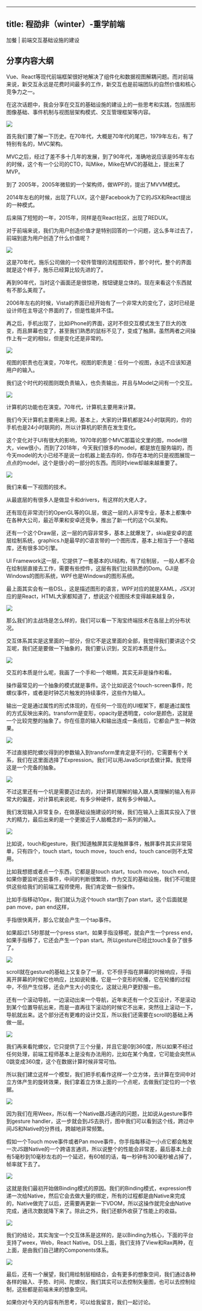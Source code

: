 
---
title: 程劭非（winter）-重学前端
---

加餐 | 前端交互基础设施的建设

## 分享内容大纲

Vue、React等现代前端框架很好地解决了组件化和数据视图解耦问题。而对前端来说，新交互永远是花费时间最多的工作，新交互也是前端团队的自然价值和核心竞争力之一。

在这次话题中，我会分享在交互的基础设施的建设上的一些思考和实践，包括图形图像基础、事件机制与视图层架构模式、交互管理框架等内容。

![](https://static001.geekbang.org/resource/image/79/1c/7917180b45e4d591bf3aaaada17c911c.jpg)

首先我们要了解一下历史。在70年代，大概是70年代的尾巴，1979年左右，有了特别有名的，MVC架构。

MVC之后，经过了差不多十几年的发展，到了90年代，准确地说应该是95年左右的时候，这个有一个公司的CTO，叫Mike，Mike在MVC的基础上，提出来了MVP。

到了 2005年，2005年微软的一个架构师，做WPF的，提出了MVVM模式。

2014年左右的时候，出现了FLUX，这个是Facebook为了它的JSX和React提出的一种模式。

后来隔了短短的一年，2015年，同样是在React社区，出现了REDUX。

对于前端来说，我们为用户创造价值才是特别回答的一个问题，这么多年过去了，前端到底为用户创造了什么价值呢？

![](https://static001.geekbang.org/resource/image/b4/35/b46a898e8a5bc31280f8754cdfe1ed35.jpg)

这是70年代，施乐公司做的一个软件管理的流程图软件，那个时代，整个的界面就是这个样子，施乐已经算比较先进的了。

<!-- [[[read_end]]] -->

再到90年代，当时这个画面还是很惊艳，按钮键是立体的。现在来看这个东西就有不那么美观了。

2006年左右的时候，Vista的界面已经开始有了一个非常大的变化了，这时已经是设计师在主导这个界面的了，但是性能并不佳。

再之后，手机出现了，比如iPhone的界面，这时不但交互模式发生了巨大的改变，而且屏幕也变了，甚至我们熟悉的鼠标不见了，变成了触屏。虽然两者之间操作上有一定的相似，但是变化还是非常的。

![](https://static001.geekbang.org/resource/image/25/30/25648bd93fef8871c1eccc612f7f3530.jpg)

视图的职责也在演变，70年代，视图的职责是：任何一个视图，永远不应该知道用户的输入。

我们这个时代的视图则既负责输入，也负责输出，并且与Model之间有一个交互。

![](https://static001.geekbang.org/resource/image/cb/ab/cb57a540ec3779002c7c31d0960005ab.jpg)

计算机的功能也在演变。70年代，计算机主要用来计算。

我们今天计算机主要用来上网，基本上，大家的计算机都是24小时联网的，你的手机也是24小时联网的，所以计算机的职责在发生变化。

这个变化对于UI有很大的影响，1970年的那个MVC那篇论文里的图，model很大，view很小，而到了2018年，今天我们很多的model，都是放在服务端的，而今天model的大小已经不是说一台机器上能去存的，你存在本地的只是视图展现一点点的model，这个是很小的一部分的东西。而同时view却越来越重要了。

![](https://static001.geekbang.org/resource/image/62/0e/6287d6cb49f51c13b2ba89bd121cc30e.jpg)

我们来看一下视图的技术。

从最底层的有很多人是做显卡和drivers，有这样的大佬人才。

还有现在非常流行的OpenGL等的GL层，做这一层的人非常专业，基本上都集中在各种大公司，最近苹果和安卓还竞争，推出了新一代的这个GL架构。

还有一个这个Draw层，这一层的内容非常多，基本上就爆发了，skia是安卓的底层绘制系统，graphics.h是最早的C语言带的一个图形库，基本上相当于一个基础库，还有很多3D引擎。

UI Framework这一层，它提供了一套基本的UI结构，有了绘制层， 一般人都不会在绘制层直接去工作，需要有些控件，这层有我们比较熟悉的Dom。GJI是Windows的图形系统，WPF也是Windows的图形系统。

最上面其实会有一些DSL，这是描述图形的语言，WPF对应的就是XAML，JSX对应的是React，HTML大家都知道了，想说这个视图技术变得越来越复杂，

![](https://static001.geekbang.org/resource/image/ae/20/ae5b0f0cb1e5e42370d97fa518307a20.jpg)

那么我们的主战场是怎么样的，我们可以看一下淘宝终端技术在各层上的分布状况。

交互体系其实是这里面的一部分，但它不是这里面的全部，我觉得我们要讲这个交互呢，我们还是要做一下抽象的，我们要认识到，交互的本质是什么。

![](https://static001.geekbang.org/resource/image/7b/18/7b1cbcd358431b45ef23fc13f4732e18.jpg)

交互的本质是什么呢，我画了一个手和一个眼睛，其实无非是操作和看。

操作最常见的一个抽象的模式就是事件。这个比如说这个touch-screen事件，陀螺仪事件，或者是时钟芯片触发的持续事件，这些作为输入。

输出一定是通过属性的形式体现的，在任何一个现在的UI框架下，都是通过属性的方式反映出来的。transform是变形，opacity是透明度，color是颜色，这就是一个比较完整的抽象了。你在任意的输入和输出连成一条线后，它都会产生一种效果。

![](https://static001.geekbang.org/resource/image/59/8e/597261cebd9e48d115f6c8ae2a9b098e.jpg)

不过直接把陀螺仪得到的参数输入到transform里肯定是不行的，它需要有个关系，我们在这里面选择了Expression。我们可以用JavaScript去做计算。我觉得这是一个完备的抽象。

![](https://static001.geekbang.org/resource/image/cb/ee/cba8a0fac235bd1186a9a470b50564ee.jpg)

不过这里还有一个坑是需要迈过去的，对计算机理解的输入跟人类理解的输入有非常大的偏差，对计算机来说呢，有多少种硬件，就有多少种输入。

我们发现输入非常复杂，在做基础设施建设的时候，我们在输入上面其实投入了很大的精力，最后出来的是一个更接近于人脑概念的一系列的输入。

![](https://static001.geekbang.org/resource/image/ff/95/ff41ffacad1377e0caf5a3890cf17f95.jpg)

比如说，touch和gesture，我们知道触屏其实是触屏事件，触屏事件其实非常简单，只有四个，touch start，touch move，touch end，touch cancel则不太常用。

比如我想摁或者点一个东西，它都是是touch start，touch move，touch end，如果你要监听这些事件，中间的判断很繁琐，作为交互的基础设施，我们不可能提供这些给我们的前端工程师使用，我们肯定做一些操作。

比如手指移动10px，我们就认为这个touch start到了pan start，这个后面就是pan move，pan end这样，

手指很快离开，那么它就会产生一个tap事件。

如果超过1.5秒那就一个press start，如果手指没移呢，就会产生一个press end，如果手指移了，它还会产生一个pan start。所以gesture已经比touch复杂了很多了。

![](https://static001.geekbang.org/resource/image/0e/f6/0edd194d6926619cf994444f9b4b54f6.jpg)

scroll就在gesture的基础上又复杂了一层，它不但手指在屏幕的时候响应，手指离开屏幕的时候它也响应，比如说轮播，它是一个变形的轮播，它在轮播的过程中，不但产生位移，还会产生大小的变化，这就让用户更舒服一些。

还有一个滚动导航，一边滚动出来一个导航，近年来还有一个交互设计，不是滚动到某个位置导航出来，而是一直再往下滚动的时候它不出来，突然往上滚动一下，导航就出来。这个部分还有更难的设计交互，所以我们还需要在scroll的基础上再做一层。

![](https://static001.geekbang.org/resource/image/55/df/55553181bd8ff7feaebc7a5afda03cdf.jpg)

我们再来看陀螺仪，它只提供了三个分量，并且它是0到360度，所以如果不经过任何处理，前端工程师基本上是没有办法用的，比如在某个角度，它可能会突然从0跳变成360度，这个在数据计算时候非常可怕。

所以我们建立这样一个模型，我们把手机看作这样一个立方体，去计算在空间中对立方体产生的旋转效果，我们拿着立方体上面的一个点呢，去做我们定位的一个依据。

![](https://static001.geekbang.org/resource/image/40/a6/406d0e28e45424ad7a5f7f55b0def8a6.jpg)

因为我们在用Weex，所以有一个Native跟JS通讯的问题，比如说从gesture事件到gesture handler，这一步就会到JS去执行，图中我们可以看到这个线，跨过中间JS和Native的分界线，跨越地非常频繁。

假如一个Touch move事件或者Pan move事件，你手指每移动一小点它都会触发一次JS跟Native的一个跨语言通讯，所以说整个的性能会非常差，最后基本上会有5毫秒到10毫秒左右的一个延迟，有60帧的话，每一秒钟有300毫秒被占掉了，帧率就下去了。

![](https://static001.geekbang.org/resource/image/ce/66/cec057f7bc548c01e0ef3bafa6975766.jpg)

这就是我们最初开始做Binding模式的原因。我们的Binding模式，expression传递一次给Native，然后它会去做大量的绑定，所有的过程都是由Native来完成的，Native做完了以后，还需要再更新一下VDOM，所以这操作就完全由Native完成，通讯次数就降下来了。除此之外，我们还额外收获了性能上的收益。

![](https://static001.geekbang.org/resource/image/3f/c5/3f1c0f0a6313fac231e3328e0a07f7c5.jpg)

我们的结论，其实淘宝一个交互体系是这样的，是以Binding为核心，下面的平台支持了weex，Web，React Native。DSL上面，我们支持了View和Rax两种，在上面，是由我们自己建的Components体系。

![](https://static001.geekbang.org/resource/image/c2/92/c25d8385b4fba22294bbab5e30b95a92.jpg)

最后，还有一个展望，我们用绘制层相结合，会有更多的想象空间，我们通过各种各样的输入、手势、时间、陀螺仪，我们其实可以去控制矢量图，也可以去控制绘制，这些都是前端未来的想象空间。

如果你对今天的内容有所思考，可以给我留言，我们一起讨论。
    
